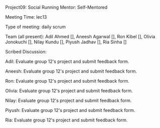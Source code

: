 Project09: Social Running Mentor: Self-Mentored

Meeting Time: lec13

Type of meeting: daily scrum

Team (all present): Adil Ahmed [], Aneesh Agarwal [], Ron Kibel [], Olivia Jonokuchi [], Nilay Kundu [], Piyush Jadhav [], Ria Sinha []

Scribed Discussion: 

Adil: Evaluate group 12's project and submit feedback form.

Aneesh: Evaluate group 12's project and submit feedback form.

Ron: Evaluate group 12's project and submit feedback form.

Olivia: Evaluate group 12's project and submit feedback form.

Nilay: Evaluate group 12's project and submit feedback form.

Piyush: Evaluate group 12's project and submit feedback form.

Ria: Evaluate group 12's project and submit feedback form.
